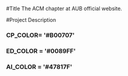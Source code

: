 #Title
The ACM chapter at AUB official website.

#Project Description

###  CP_COLOR= '#B00707'
###  ED_COLOR = '#0089FF'
###  AI_COLOR = '#47817F'

